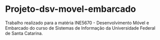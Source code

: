 # Projeto-dsv-movel-embarcado

Trabalho realizado para a matéria INE5670 - Desenvolvimento Móvel e Embarcado do curso de Sistemas de Informação da Universidade Federal de Santa Catarina.
